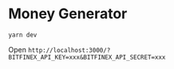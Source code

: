 # Money Generator

```
yarn dev
```

Open `http://localhost:3000/?BITFINEX_API_KEY=xxx&BITFINEX_API_SECRET=xxx`
